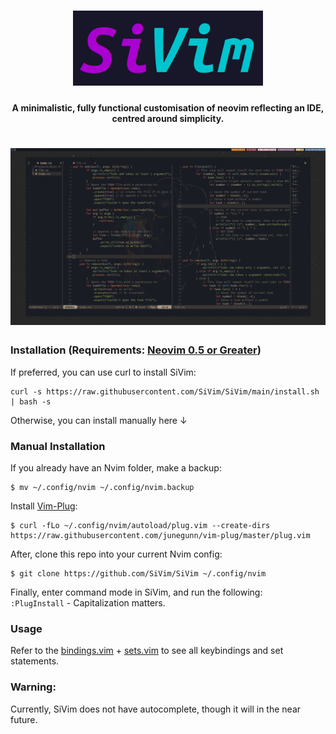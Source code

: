 <h1 align="center">
  <img src="https://github.com/SiVim/SiVim/blob/main/images/SiVim-Large.png" height="120px">
</h1>

<h4 align="center">A minimalistic, fully functional customisation of neovim reflecting an IDE, centred around simplicity.</h4>

<h1 align="center">
  <img src="https://github.com/SiVim/SiVim/blob/main/screenshots/Showcase.png">
</h1>

### Installation (Requirements: [Neovim 0.5 or Greater](https://github.com/neovim/neovim/releases/tag/nightly))
If preferred, you can use curl to install SiVim:
```
curl -s https://raw.githubusercontent.com/SiVim/SiVim/main/install.sh | bash -s
```

Otherwise, you can install manually here ↓
### Manual Installation
If you already have an Nvim folder, make a backup: </br>
```
$ mv ~/.config/nvim ~/.config/nvim.backup
```

Install [Vim-Plug](https://github.com/junegunn/vim-plug): </br>
```
$ curl -fLo ~/.config/nvim/autoload/plug.vim --create-dirs https://raw.githubusercontent.com/junegunn/vim-plug/master/plug.vim
```

After, clone this repo into your current Nvim config: </br>
```
$ git clone https://github.com/SiVim/SiVim ~/.config/nvim
```

Finally, enter command mode in SiVim, and run the following: </br>
```:PlugInstall``` - Capitalization matters.

### Usage
Refer to the [bindings.vim](https://github.com/SiVim/SiVim/blob/main/general/bindings.vim) + [sets.vim](https://github.com/SiVim/SiVim/blob/main/general/sets.vim) to see all keybindings and set statements.

### Warning:
Currently, SiVim does not have autocomplete, though it will in the near future.
